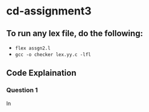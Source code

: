 # cd-assignment3

## To run any lex file, do the following:

- `flex assgn2.l`
- `gcc -o checker lex.yy.c -lfl`

## Code Explaination

### Question 1

In